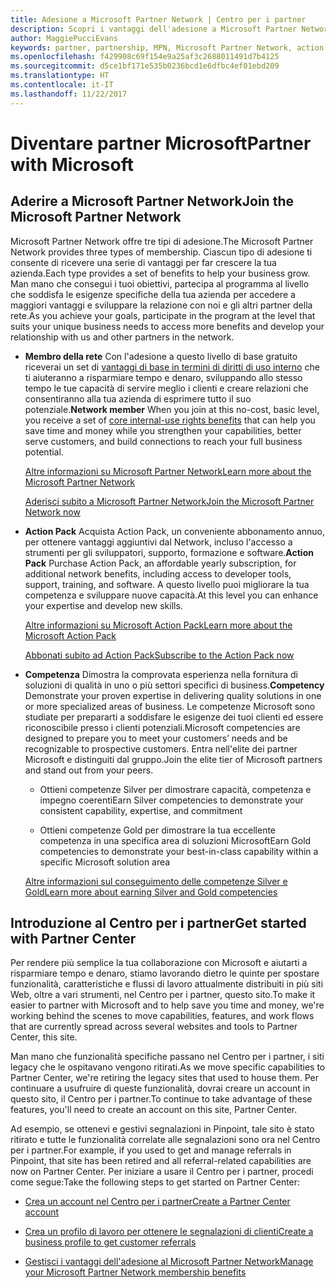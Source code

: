 ```yaml
---
title: Adesione a Microsoft Partner Network | Centro per i partner
description: Scopri i vantaggi dell'adesione a Microsoft Partner Network.
author: MaggiePucciEvans
keywords: partner, partnership, MPN, Microsoft Partner Network, action pack, MAPS, abbonamento action pack, vantaggi, vantaggi MPN, adesione
ms.openlocfilehash: f429908c69f154e9a25af3c2688011491d7b4125
ms.sourcegitcommit: d5ce1bf171e535b0236bcd1e6dfbc4ef01ebd209
ms.translationtype: HT
ms.contentlocale: it-IT
ms.lasthandoff: 11/22/2017
---
```

# <a name="partner-with-microsoft"></a><span data-ttu-id="c2aaa-104">Diventare partner Microsoft</span><span class="sxs-lookup"><span data-stu-id="c2aaa-104">Partner with Microsoft</span></span>

## <a name="join-the-microsoft-partner-network"></a><span data-ttu-id="c2aaa-105">Aderire a Microsoft Partner Network</span><span class="sxs-lookup"><span data-stu-id="c2aaa-105">Join the Microsoft Partner Network</span></span>

<span data-ttu-id="c2aaa-106">Microsoft Partner Network offre tre tipi di adesione.</span><span class="sxs-lookup"><span data-stu-id="c2aaa-106">The Microsoft Partner Network provides three types of membership.</span></span> <span data-ttu-id="c2aaa-107">Ciascun tipo di adesione ti consente di ricevere una serie di vantaggi per far crescere la tua azienda.</span><span class="sxs-lookup"><span data-stu-id="c2aaa-107">Each type provides a set of benefits to help your business grow.</span></span> <span data-ttu-id="c2aaa-108">Man mano che consegui i tuoi obiettivi, partecipa al programma al livello che soddisfa le esigenze specifiche della tua azienda per accedere a maggiori vantaggi e sviluppare la relazione con noi e gli altri partner della rete.</span><span class="sxs-lookup"><span data-stu-id="c2aaa-108">As you achieve your goals, participate in the program at the level that suits your unique business needs to access more benefits and develop your relationship with us and other partners in the network.</span></span>

-   <span data-ttu-id="c2aaa-109">**Membro della rete** Con l'adesione a questo livello di base gratuito riceverai un set di [vantaggi di base in termini di diritti di uso interno](https://partner.microsoft.com/membership/core-benefits) che ti aiuteranno a risparmiare tempo e denaro, sviluppando allo stesso tempo le tue capacità di servire meglio i clienti e creare relazioni che consentiranno alla tua azienda di esprimere tutto il suo potenziale.</span><span class="sxs-lookup"><span data-stu-id="c2aaa-109">**Network member** When you join at this no-cost, basic level, you receive a set of [core internal-use rights benefits](https://partner.microsoft.com/membership/core-benefits) that can help you save time and money while you strengthen your capabilities, better serve customers, and build connections to reach your full business potential.</span></span>

    [<span data-ttu-id="c2aaa-110">Altre informazioni su Microsoft Partner Network</span><span class="sxs-lookup"><span data-stu-id="c2aaa-110">Learn more about the Microsoft Partner Network</span></span>](https://partner.microsoft.com/membership/how-it-works)

    [<span data-ttu-id="c2aaa-111">Aderisci subito a Microsoft Partner Network</span><span class="sxs-lookup"><span data-stu-id="c2aaa-111">Join the Microsoft Partner Network now</span></span>](https://partners.microsoft.com/PartnerProgram/simplifiedenrollment.aspx)

-   <span data-ttu-id="c2aaa-112">**Action Pack** Acquista Action Pack, un conveniente abbonamento annuo, per ottenere vantaggi aggiuntivi dal Network, incluso l'accesso a strumenti per gli sviluppatori, supporto, formazione e software.</span><span class="sxs-lookup"><span data-stu-id="c2aaa-112">**Action Pack** Purchase Action Pack, an affordable yearly subscription, for additional network benefits, including access to developer tools, support, training, and software.</span></span> <span data-ttu-id="c2aaa-113">A questo livello puoi migliorare la tua competenza e sviluppare nuove capacità.</span><span class="sxs-lookup"><span data-stu-id="c2aaa-113">At this level you can enhance your expertise and develop new skills.</span></span>

    [<span data-ttu-id="c2aaa-114">Altre informazioni su Microsoft Action Pack</span><span class="sxs-lookup"><span data-stu-id="c2aaa-114">Learn more about the Microsoft Action Pack</span></span>](https://partner.microsoft.com/membership/action-pack)

    [<span data-ttu-id="c2aaa-115">Abbonati subito ad Action Pack</span><span class="sxs-lookup"><span data-stu-id="c2aaa-115">Subscribe to the Action Pack now</span></span>](mpn-get-action-pack.md)

-   <span data-ttu-id="c2aaa-116">**Competenza** Dimostra la comprovata esperienza nella fornitura di soluzioni di qualità in uno o più settori specifici di business.</span><span class="sxs-lookup"><span data-stu-id="c2aaa-116">**Competency** Demonstrate your proven expertise in delivering quality solutions in one or more specialized areas of business.</span></span> <span data-ttu-id="c2aaa-117">Le competenze Microsoft sono studiate per prepararti a soddisfare le esigenze dei tuoi clienti ed essere riconoscibile presso i clienti potenziali.</span><span class="sxs-lookup"><span data-stu-id="c2aaa-117">Microsoft competencies are designed to prepare you to meet your customers’ needs and be recognizable to prospective customers.</span></span> <span data-ttu-id="c2aaa-118">Entra nell'elite dei partner Microsoft e distinguiti dal gruppo.</span><span class="sxs-lookup"><span data-stu-id="c2aaa-118">Join the elite tier of Microsoft partners and stand out from your peers.</span></span>

    -   <span data-ttu-id="c2aaa-119">Ottieni competenze Silver per dimostrare capacità, competenza e impegno coerenti</span><span class="sxs-lookup"><span data-stu-id="c2aaa-119">Earn Silver competencies to demonstrate your consistent capability, expertise, and commitment</span></span>

    -   <span data-ttu-id="c2aaa-120">Ottieni competenze Gold per dimostrare la tua eccellente competenza in una specifica area di soluzioni Microsoft</span><span class="sxs-lookup"><span data-stu-id="c2aaa-120">Earn Gold competencies to demonstrate your best-in-class capability within a specific Microsoft solution area</span></span>

    [<span data-ttu-id="c2aaa-121">Altre informazioni sul conseguimento delle competenze Silver e Gold</span><span class="sxs-lookup"><span data-stu-id="c2aaa-121">Learn more about earning Silver and Gold competencies</span></span>](https://partner.microsoft.com/membership/competencies)

   
## <a name="get-started-with-partner-center"></a><span data-ttu-id="c2aaa-122">Introduzione al Centro per i partner</span><span class="sxs-lookup"><span data-stu-id="c2aaa-122">Get started with Partner Center</span></span>

<span data-ttu-id="c2aaa-123">Per rendere più semplice la tua collaborazione con Microsoft e aiutarti a risparmiare tempo e denaro, stiamo lavorando dietro le quinte per spostare funzionalità, caratteristiche e flussi di lavoro attualmente distribuiti in più siti Web, oltre a vari strumenti, nel Centro per i partner, questo sito.</span><span class="sxs-lookup"><span data-stu-id="c2aaa-123">To make it easier to partner with Microsoft and to help save you time and money, we're working behind the scenes to move capabilities, features, and work flows that are currently spread across several websites and tools to Partner Center, this site.</span></span> 

<span data-ttu-id="c2aaa-124">Man mano che funzionalità specifiche passano nel Centro per i partner, i siti legacy che le ospitavano vengono ritirati.</span><span class="sxs-lookup"><span data-stu-id="c2aaa-124">As we move specific capabilities to Partner Center, we're retiring the legacy sites that used to house them.</span></span> <span data-ttu-id="c2aaa-125">Per continuare a usufruire di queste funzionalità, dovrai creare un account in questo sito, il Centro per i partner.</span><span class="sxs-lookup"><span data-stu-id="c2aaa-125">To continue to take advantage of these features, you'll need to create an account on this site, Partner Center.</span></span> 

<span data-ttu-id="c2aaa-126">Ad esempio, se ottenevi e gestivi segnalazioni in Pinpoint, tale sito è stato ritirato e tutte le funzionalità correlate alle segnalazioni sono ora nel Centro per i partner.</span><span class="sxs-lookup"><span data-stu-id="c2aaa-126">For example, if you used to get and manage referrals in Pinpoint, that site has been retired and all referral-related capabilities are now on Partner Center.</span></span> <span data-ttu-id="c2aaa-127">Per iniziare a usare il Centro per i partner, procedi come segue:</span><span class="sxs-lookup"><span data-stu-id="c2aaa-127">Take the following steps to get started on Partner Center:</span></span>   

-   [<span data-ttu-id="c2aaa-128">Crea un account nel Centro per i partner</span><span class="sxs-lookup"><span data-stu-id="c2aaa-128">Create a Partner Center account</span></span>](mpn-create-a-partner-center-account.md)

-   [<span data-ttu-id="c2aaa-129">Crea un profilo di lavoro per ottenere le segnalazioni di clienti</span><span class="sxs-lookup"><span data-stu-id="c2aaa-129">Create a business profile to get customer referrals</span></span>](create-a-marketing-profile.md)

-   [<span data-ttu-id="c2aaa-130">Gestisci i vantaggi dell'adesione al Microsoft Partner Network</span><span class="sxs-lookup"><span data-stu-id="c2aaa-130">Manage your Microsoft Partner Network membership benefits</span></span>](manage-your-partner-network-benefits.md)

